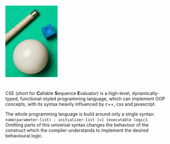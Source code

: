 ![CSE](cue.jpg "CSE")
#
CSE (short for **C**allable **S**equence **E**valuator) is a high-level, dynamically-typed, functional-styled programming language, which can implement OOP concepts, with its syntax heavily influenced by c++, css and javascript.

The whole programming language is build around only a single syntax: `name(parameter-list) : initializer-list [=] {executable logic}`. Omitting parts of this universal syntax changes the behaviour of the construct which the compiler understands to implement the desired behavioural logic.
